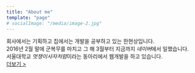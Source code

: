 ```yaml
---
title: "About me"
template: "page"
# socialImage: "/media/image-2.jpg"
---
```

회사에서는 기획하고 집에서는 개발을 공부하고 있는 한현상입니다.  
2016년 2월 말에 군복무를 마치고 그 해 3월부터 지금까지 *네이버*에서 일했습니다.  
서울대학교 *멋쟁이사자처럼*이라는 동아리에서 웹개발을 하고 있습니다.   
[더보기 >](http://phenomenon.kr)